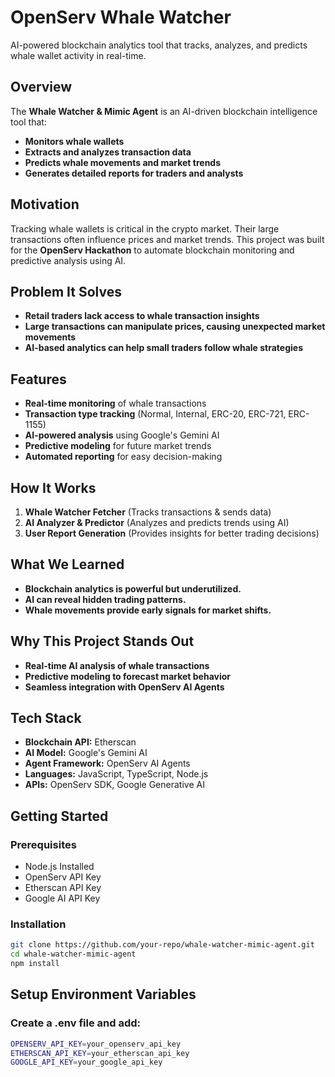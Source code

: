 # OpenServ Whale Watcher
AI-powered blockchain analytics tool that tracks, analyzes, and predicts whale wallet activity in real-time.

## Overview
The **Whale Watcher & Mimic Agent** is an AI-driven blockchain intelligence tool that:
- **Monitors whale wallets** 
- **Extracts and analyzes transaction data** 
- **Predicts whale movements and market trends** 
- **Generates detailed reports for traders and analysts** 

## Motivation
Tracking whale wallets is critical in the crypto market. Their large transactions often influence prices and market trends. This project was built for the **OpenServ Hackathon** to automate blockchain monitoring and predictive analysis using AI.

## Problem It Solves
- **Retail traders lack access to whale transaction insights**
- **Large transactions can manipulate prices, causing unexpected market movements**  
- **AI-based analytics can help small traders follow whale strategies**  

## Features
- **Real-time monitoring** of whale transactions
- **Transaction type tracking** (Normal, Internal, ERC-20, ERC-721, ERC-1155)
- **AI-powered analysis** using Google's Gemini AI
- **Predictive modeling** for future market trends
- **Automated reporting** for easy decision-making

## How It Works
1. **Whale Watcher Fetcher** (Tracks transactions & sends data)
2. **AI Analyzer & Predictor** (Analyzes and predicts trends using AI)
3. **User Report Generation** (Provides insights for better trading decisions)

## What We Learned
- **Blockchain analytics is powerful but underutilized.**
- **AI can reveal hidden trading patterns.**
- **Whale movements provide early signals for market shifts.**

## Why This Project Stands Out
- **Real-time AI analysis of whale transactions**
- **Predictive modeling to forecast market behavior**
- **Seamless integration with OpenServ AI Agents**  

## Tech Stack
- **Blockchain API:** Etherscan
- **AI Model:** Google's Gemini AI
- **Agent Framework:** OpenServ AI Agents
- **Languages:** JavaScript, TypeScript, Node.js
- **APIs:** OpenServ SDK, Google Generative AI

## Getting Started

### Prerequisites
- Node.js Installed
- OpenServ API Key
- Etherscan API Key
- Google AI API Key

### Installation
```sh
git clone https://github.com/your-repo/whale-watcher-mimic-agent.git
cd whale-watcher-mimic-agent
npm install
```
## Setup Environment Variables
### Create a .env file and add:
```sh
OPENSERV_API_KEY=your_openserv_api_key
ETHERSCAN_API_KEY=your_etherscan_api_key
GOOGLE_API_KEY=your_google_api_key
```

